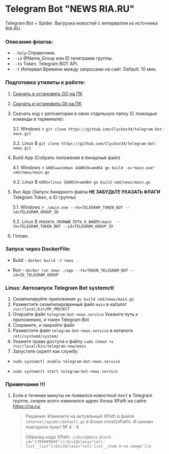 # Telegram Bot "NEWS RIA.RU"
Telegram Bot + Spider. Выгрузка новостей с интервалом из источника RIA.RU.

### **Описание флагов:**
- `--help` Справочник.
- `--id` @Name_Group или ID телеграмм группы.
- `--tk` Token. Telegram BOT API.
- `--t` Интервал Времяни между запросами на сайт. Default: 10 мин.

### **Подготовка утилиты к работе:**
1. [Скачать и установить GO на ПК](https://go.dev/dl/)
2. [Скачать и установить Git на ПК](https://git-scm.com/downloads) 
3. Скачать код c репозитории в свою отдельную папку (С помощью команды в терминале): 

    3.1. Windows > `git clone https://github.com/Clyckov34/telegram-bot-news.git`

    3.2. Linux $ `git clone https://github.com/Clyckov34/telegram-bot-news.git`
4. Build App (Собрать пиложения в бинарный файл)
    
    4.1. Windows > `GOOS=windows GOARCH=amd64 go build -o="main.exe" cmd/news/main.go`

    4.2. Linux $ `GOOS=linux GOARCH=amd64 go build cmd/news/main.go`
5. Run App (Запуск бинарного файла **НЕ ЗАБУДЬТЕ УКАЗАТЬ ФЛАГИ**  Telegram Token, и ID группы)

    5.1. Windows > `.\main.exe --tk=TELEGRAM_TOKEN_BOT --id=TELEGRAM_GROUP_ID`
    
    5.2. Linux $ `УКАЗАТЬ_ПОЛНЫЙ_ПУТЬ_К_ФАЙЛУ/main  --tk=TELEGRAM_TOKEN_BOT --id=TELEGRAM_GROUP_ID`
6. Готово.

### Запуск через DockerFile:
- Build - `docker build -t news .`

- Run -   `docker run news ./app --tk=TOKEN_TELEGRAM_BOT --id=ID_TELEGRAM_GROUP`

### Linux: Автозапуск Telegram Bot systemctl
1. Скомпилируйте приложения ` go build cmd/news/main.go `
2. Разместите скомпилированный файл ` main ` в каталог ` /usr/local/bin/MY_PROJECT`
3. Откройте файл ` telegram-bot-news.service ` Укажите путь к приложению, и токен Telegram Bot
4. Сохраните, и закройте файл
5. Разместите файл ` telegram-bot-news.service ` в каталоге ` /etc/systemd/system/ `
6. Укажите права доступа к файлу ` sudo chmod +x /usr/local/bin/telegram-new/main `
7. Запустите скрипт как службу:
- ` sudo systemctl enable telegram-bot-news.service `

- ` sudo systemctl start telegram-bot-news.service `

### **Примечание !!!**
1. Если в течении минуты не появился новостной пост в Telegram группе, скорее всего изменился адрес блока XPath на сайте https://ria.ru/

    > Решения: Измените на актуальный XPath в файле ` internal/spider/default.go ` в блоке const(xPath). И заново повторите пункт № 4 - 6
    
    > Образец кода XPath: `//div[@data-block-id="1795085849"]//div[@class="cell-list__list"]/div[@class="cell-list__item m-no-image"]/a` 
